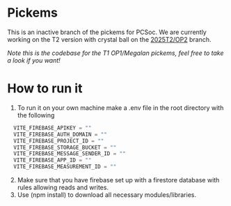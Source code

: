 # Pickems

This is an inactive branch of the pickems for PCSoc. We are currently working on the T2 version with crystal ball on the [2025T2/OP2](https://github.com/unswpcsoc/pickems/tree/2025T2/OP2) branch.

_Note this is the codebase for the T1 OP1/Megalan pickems, feel free  to take a look if you want!_

# How to run it
1) To run it on your own machine make a .env file in the root directory with the following
``` js
  VITE_FIREBASE_APIKEY = ""
  VITE_FIREBASE_AUTH_DOMAIN = ""
  VITE_FIREBASE_PROJECT_ID = ""
  VITE_FIREBASE_STORAGE_BUCKET = ""
  VITE_FIREBASE_MESSAGE_SENDER_ID = "" 
  VITE_FIREBASE_APP_ID = ""
  VITE_FIREBASE_MEASUREMENT_ID = ""
```
2) Make sure that you have firebase set up with a firestore database with rules allowing reads and writes.
3) Use (npm install) to download all necessary modules/libraries.
